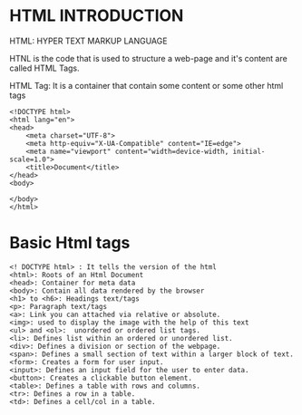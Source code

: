 # HTML INTRODUCTION

HTML: HYPER TEXT MARKUP LANGUAGE

HTNL is the code that is used to structure a web-page and it's content are called HTML Tags.

HTML Tag: It is a container that contain some content or some other html tags

```
<!DOCTYPE html>
<html lang="en">
<head>
    <meta charset="UTF-8">
    <meta http-equiv="X-UA-Compatible" content="IE=edge">
    <meta name="viewport" content="width=device-width, initial-scale=1.0">
    <title>Document</title>
</head>
<body>
    
</body>
</html>
```
# Basic Html tags
```
<! DOCTYPE html> : It tells the version of the html
<html>: Roots of an Html Document
<head>: Container for meta data
<body>: Contain all data rendered by the browser
<h1> to <h6>: Headings text/tags
<p>: Paragraph text/tags
<a>: Link you can attached via relative or absolute.
<img>: used to display the image with the help of this text
<ul> and <ol>:  unordered or ordered list tags.
<li>: Defines list within an ordered or unordered list.
<div>: Defines a division or section of the webpage.
<span>: Defines a small section of text within a larger block of text.
<form>: Creates a form for user input.
<input>: Defines an input field for the user to enter data.
<button>: Creates a clickable button element.
<table>: Defines a table with rows and columns.
<tr>: Defines a row in a table.
<td>: Defines a cell/col in a table.
```






